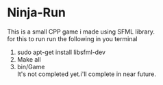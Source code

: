 # Ninja-Run
This is a small CPP game i made using SFML library.<br/>
for this to run run the following in you terminal <br/>
1. sudo apt-get install libsfml-dev<br/>
2. Make all<br/>
3. bin/Game<br/>
It's not completed yet.i'll complete in near future.<br/>
